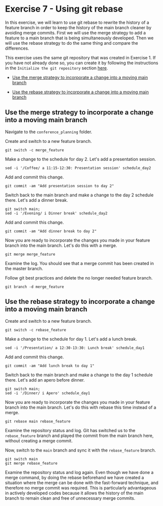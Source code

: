 # Exercise 7 - Using git rebase

In this exercise, we will learn to use git rebase to rewrite the history of a feature branch in order to keep the history of the main branch cleaner by avoiding merge commits. First we will use the merge strategy to add a feature to a main branch that is being simultaneously developed. Then we will use the rebase strategy to do the same thing and compare the differences.

This exercise uses the same git repository that was created in Exercise 1. If you have not already done so, you can create it by following the instructions in the `Initialize the git repository` section [here](./Exercise_1.md).
  
* [Use the merge strategy to incorporate a change into a moving main branch](#merge)

* [Use the rebase strategy to incorporate a change into a moving main branch](#rebase)

## Use the merge strategy to incorporate a change into a moving main branch <a name="merge"></a>

Navigate to the `conference_planning` folder.

Create and switch to a new feature branch.

```plaintext
git switch -c merge_feature
```

Make a change to the schedule for day 2. Let's add a presentation session.

```plaintext
sed -i '/Coffee/ a 11:15-12:30: Presentation session' schedule_day2
```

Add and commit this change.

```plaintext
git commit -am "Add presentation session to day 2"
```

Switch back to the main branch and make a change to the day 2 schedule there. Let's add a dinner break.

```plaintext
git switch main;
sed -i '/Evening/ i Dinner break' schedule_day2
```

Add and commit this change. 

```plaintext
git commit -am "Add dinner break to day 2"
```
Now you are ready to incorporate the changes you made in your feature branch into the main branch. Let's do this with a merge. 

```plaintext
git merge merge_feature
```

Examine the log. You should see that a merge commit has been created in the master branch.  

Follow git best practices and delete the no longer needed feature branch.

```plaintext
git branch -d merge_feature
```

## Use the rebase strategy to incorporate a change into a moving main branch <a name="rebase"></a>

Create and switch to a new feature branch.

```plaintext
git switch -c rebase_feature
```

Make a change to the schedule for day 1. Let's add a lunch break.

```plaintext
sed -i '/Presentation/ a 12:30-13:30: Lunch break' schedule_day1
```

Add and commit this change.

```plaintext
git commit -am "Add lunch break to day 1"
```

Switch back to the main branch and make a change to the day 1 schedule there. Let's add an apero before dinner.

```plaintext
git switch main;
sed -i '/Dinner/ i Apero' schedule_day1
```

Now you are ready to incorporate the changes you made in your feature branch into the main branch. Let's do this with rebase this time instead of a merge. 

```plaintext
git rebase main rebase_feature
```

Examine the repository status and log. Git has switched us to the `rebase_feature` branch and played the commit from the main branch here, without creating a merge commit.

Now, switch to the `main` branch and sync it with the `rebase_feature` branch.

```plaintext
git switch main
git merge rebase_feature
```

Examine the repository status and log again. Even though we have done a merge command, by doing the rebase beforehand we have created a situation where the merge can be done with the fast-forward technique, and therefore no merge commit was required. This is particularly advantageous in actively developed codes because it allows the history of the main branch to remain clean and free of unnecessary merge commits.  
